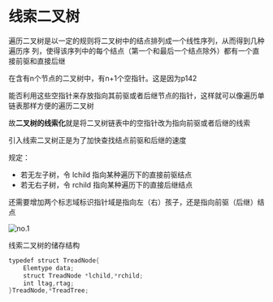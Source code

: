 # 线索二叉树

遍历二叉树是以一定的规则将二叉树中的结点排列成一个线性序列，从而得到几种遍历序 列，使得该序列中的每个结点（第一个和最后一个结点除外）都有一个直接前驱和直接后继

在含有n个节点的二叉树中，有n+1个空指针。这是因为p142

能否利用这些空指针来存放指向其前驱或者后继节点的指针，这样就可以像遍历单链表那样方便的遍历二叉树

故**二叉树的线索化**就是将二叉树链表中的空指针改为指向前驱或者后继的线索

引入线索二叉树正是为了加快查找结点前驱和后继的速度

规定：

- 若无左子树，令 lchild 指向某种遍历下的直接前驱结点
- 若无右子树，令 rchild 指向某种遍历下的直接后继结点

还需要增加两个标志域标识指针域是指向左（右）孩子，还是指向前驱（后继）结点

![no.1](https://images-1302683597.cos.ap-nanjing.myqcloud.com/images/StudyNotes/Algorithm/images_20220327205812.png)

线索二叉树的储存结构
```c
typedef struct TreadNode{
    Elemtype data;
    struct TreadNode *lchild,*rchild;
    int ltag,rtag;
}TreadNode,*TreadTree;
```